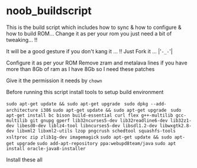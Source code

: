 # noob_buildscript
This is the build script which includes how to sync &amp; how to configure &amp; how to build ROM... Change it as per your rom you just need a bit of tweaking... !! 

It will be a good gesture if you don't kang it ... !! Just Fork it ... |'`-_-`'|

Configure it as per your ROM
Remove zram and metalava lines if you have more than 8Gb of ram as I have 8Gb so I need these patches 

Give it the permission it needs by `chown`

Before running this script install tools to setup build environment


`sudo apt-get update && sudo apt-get upgrade `
`sudo dpkg --add-architecture i386`
`sudo apt-get update && sudo apt-get upgrade `
`sudo apt-get install bc bison build-essential curl flex g++-multilib gcc-multilib git gnupg gperf lib32ncurses5-dev lib32readline6-dev lib32z1-dev libesd0-dev liblz4-tool libncurses5-dev libsdl1.2-dev libwxgtk2.8-dev libxml2 libxml2-utils lzop pngcrush schedtool squashfs-tools xsltproc zip zlib1g-dev imagemagick`
`sudo apt-get update && sudo apt-get upgrade`
`sudo add-apt-repository ppa:webupd8team/java`
`sudo apt install oracle-java8-installer`

Install these all
